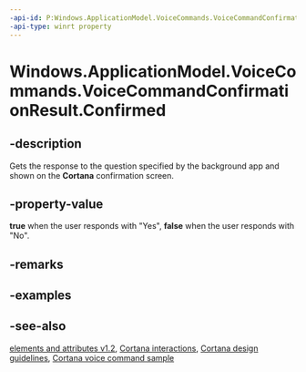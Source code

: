 ```yaml
---
-api-id: P:Windows.ApplicationModel.VoiceCommands.VoiceCommandConfirmationResult.Confirmed
-api-type: winrt property
---
```


<!-- Property syntax
public bool Confirmed { get; }
-->

# Windows.ApplicationModel.VoiceCommands.VoiceCommandConfirmationResult.Confirmed

## -description
Gets the response to the question specified by the background app and shown on the **Cortana** confirmation screen.

## -property-value
**true** when the user responds with "Yes", **false** when the user responds with "No".

## -remarks

## -examples

## -see-also
[ elements and attributes v1.2](https://docs.microsoft.com/uwp/schemas/voicecommands/voice-command-elements-and-attributes-1-2), [Cortana interactions](https://docs.microsoft.com/windows/uwp/input-and-devices/cortana-interactions), [Cortana design guidelines](https://docs.microsoft.com/windows/uwp/input-and-devices/cortana-design-guidelines), [Cortana voice command sample](https://go.microsoft.com/fwlink/p/?LinkID=619899)

